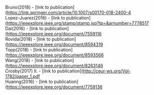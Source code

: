 Bruno(2018) - [link to publication](https://link.springer.com/article/10.1007/s00170-018-2400-4<br />
Lopez-Juarez(2016) - [link to publication](https://ieeexplore.ieee.org/stamp/stamp.jsp?tp=&arnumber=7778517<br />
Dai(2016) - [link to publication](https://ieeexplore.ieee.org/document/7559116<br />
Rovida(2018) - [link to publication](https://ieeexplore.ieee.org/document/8594319<br />
Topp(2018) - [link to publication](https://ieeexplore.ieee.org/document/8593566<br />
Wang(2018) - [link to publication](https://ieeexplore.ieee.org/document/8263146<br />
Crosby(2017) II. - [link to publication](http://ceur-ws.org/Vol-1782/paper_1.pdf<br />
Huanng(2016) - [link to publication](https://ieeexplore.ieee.org/document/7759136<br />
